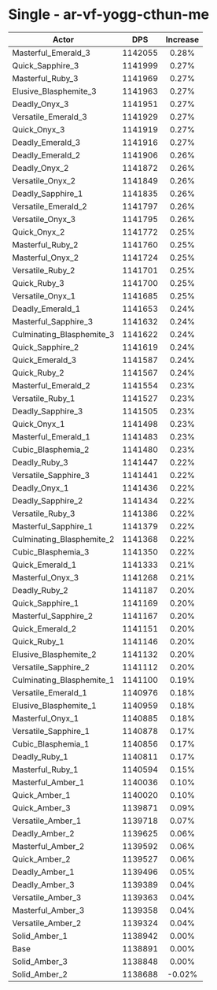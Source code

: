 # Single - ar-vf-yogg-cthun-me
| Actor | DPS | Increase |
|---|:---:|:---:|
|Masterful_Emerald_3|1142055|0.28%|
|Quick_Sapphire_3|1141999|0.27%|
|Masterful_Ruby_3|1141969|0.27%|
|Elusive_Blasphemite_3|1141963|0.27%|
|Deadly_Onyx_3|1141951|0.27%|
|Versatile_Emerald_3|1141929|0.27%|
|Quick_Onyx_3|1141919|0.27%|
|Deadly_Emerald_3|1141916|0.27%|
|Deadly_Emerald_2|1141906|0.26%|
|Deadly_Onyx_2|1141872|0.26%|
|Versatile_Onyx_2|1141849|0.26%|
|Deadly_Sapphire_1|1141835|0.26%|
|Versatile_Emerald_2|1141797|0.26%|
|Versatile_Onyx_3|1141795|0.26%|
|Quick_Onyx_2|1141772|0.25%|
|Masterful_Ruby_2|1141760|0.25%|
|Masterful_Onyx_2|1141724|0.25%|
|Versatile_Ruby_2|1141701|0.25%|
|Quick_Ruby_3|1141700|0.25%|
|Versatile_Onyx_1|1141685|0.25%|
|Deadly_Emerald_1|1141653|0.24%|
|Masterful_Sapphire_3|1141632|0.24%|
|Culminating_Blasphemite_3|1141622|0.24%|
|Quick_Sapphire_2|1141619|0.24%|
|Quick_Emerald_3|1141587|0.24%|
|Quick_Ruby_2|1141567|0.24%|
|Masterful_Emerald_2|1141554|0.23%|
|Versatile_Ruby_1|1141527|0.23%|
|Deadly_Sapphire_3|1141505|0.23%|
|Quick_Onyx_1|1141498|0.23%|
|Masterful_Emerald_1|1141483|0.23%|
|Cubic_Blasphemia_2|1141480|0.23%|
|Deadly_Ruby_3|1141447|0.22%|
|Versatile_Sapphire_3|1141441|0.22%|
|Deadly_Onyx_1|1141436|0.22%|
|Deadly_Sapphire_2|1141434|0.22%|
|Versatile_Ruby_3|1141386|0.22%|
|Masterful_Sapphire_1|1141379|0.22%|
|Culminating_Blasphemite_2|1141368|0.22%|
|Cubic_Blasphemia_3|1141350|0.22%|
|Quick_Emerald_1|1141333|0.21%|
|Masterful_Onyx_3|1141268|0.21%|
|Deadly_Ruby_2|1141187|0.20%|
|Quick_Sapphire_1|1141169|0.20%|
|Masterful_Sapphire_2|1141167|0.20%|
|Quick_Emerald_2|1141151|0.20%|
|Quick_Ruby_1|1141146|0.20%|
|Elusive_Blasphemite_2|1141132|0.20%|
|Versatile_Sapphire_2|1141112|0.20%|
|Culminating_Blasphemite_1|1141100|0.19%|
|Versatile_Emerald_1|1140976|0.18%|
|Elusive_Blasphemite_1|1140959|0.18%|
|Masterful_Onyx_1|1140885|0.18%|
|Versatile_Sapphire_1|1140878|0.17%|
|Cubic_Blasphemia_1|1140856|0.17%|
|Deadly_Ruby_1|1140811|0.17%|
|Masterful_Ruby_1|1140594|0.15%|
|Masterful_Amber_1|1140036|0.10%|
|Quick_Amber_1|1140020|0.10%|
|Quick_Amber_3|1139871|0.09%|
|Versatile_Amber_1|1139718|0.07%|
|Deadly_Amber_2|1139625|0.06%|
|Masterful_Amber_2|1139592|0.06%|
|Quick_Amber_2|1139527|0.06%|
|Deadly_Amber_1|1139496|0.05%|
|Deadly_Amber_3|1139389|0.04%|
|Versatile_Amber_3|1139363|0.04%|
|Masterful_Amber_3|1139358|0.04%|
|Versatile_Amber_2|1139324|0.04%|
|Solid_Amber_1|1138942|0.00%|
|Base|1138891|0.00%|
|Solid_Amber_3|1138848|0.00%|
|Solid_Amber_2|1138688|-0.02%|
